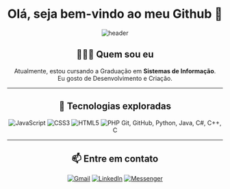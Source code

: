 <h1 align="center">Olá, seja bem-vindo ao meu Github 👋</h1>

<div align="center">
   <img src="https://github.com/Ileriayo/ileriayo/blob/master/images/header.gif" alt="header"/>
</div>

<h2 align="center">👨🏿‍💻 Quem sou eu </h2>
<p align="center">
  Atualmente, estou cursando a Graduação em <b>Sistemas de Informação</b>. <br>Eu gosto de Desenvolvimento e Criação.
</p>
<hr>

<h2 align="center">🔭 Tecnologias exploradas </h2>
<p align="center">
   <img alt="JavaScript" src="https://img.shields.io/badge/javascript%20-%23323330.svg?&style=for-the-badge&logo=javascript&logoColor=%23F7DF1E"/>
   <img alt="CSS3" src="https://img.shields.io/badge/css3%20-%231572B6.svg?&style=for-the-badge&logo=css3&logoColor=white"/>
   <img alt="HTML5" src="https://img.shields.io/badge/html5%20-%23E34F26.svg?&style=for-the-badge&logo=html5&logoColor=white"/>
   <img alt="PHP" src="https://img.shields.io/badge/php-%23777BB4.svg?&style=for-the-badge&logo=php&logoColor=white"/>
   Git, GitHub, Python, Java, C#, C++, C 
</p>

<hr>
<h2 align="center">📫 Entre em contato </h2>
<p align="center">
   	<a href="mailto:matheuspimentel.pimentel@gmail.com" target="_blank"><img alt="Gmail" src="https://img.shields.io/badge/Gmail-D14836?style=for-the-badge&logo=gmail&logoColor=white" /></a>
      <a href="https://www.linkedin.com/in/matheus-pimentel-48a151aa" target="_blank"><img alt="LinkedIn" src="https://img.shields.io/badge/linkedin%20-%230077B5.svg?&style=for-the-badge&logo=linkedin&logoColor=white"/></a>
      <a href="https://m.me/matheuspimentel.pimentel" target="_blank"><img alt="Messenger" src="https://img.shields.io/badge/Messenger-00B2FF?style=for-the-badge&logo=messenger&logoColor=white" /></a>
</p>
